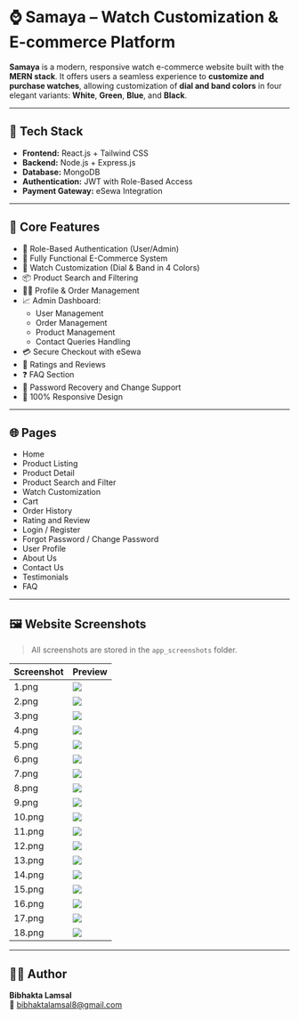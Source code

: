 # ⌚ Samaya – Watch Customization & E-commerce Platform

**Samaya** is a modern, responsive watch e-commerce website built with the **MERN stack**. It offers users a seamless experience to **customize and purchase watches**, allowing customization of **dial and band colors** in four elegant variants: **White**, **Green**, **Blue**, and **Black**.

---

## 🚀 Tech Stack

- **Frontend:** React.js + Tailwind CSS
- **Backend:** Node.js + Express.js
- **Database:** MongoDB
- **Authentication:** JWT with Role-Based Access
- **Payment Gateway:** eSewa Integration

---

## 🧩 Core Features

- 🔐 Role-Based Authentication (User/Admin)
- 🛒 Fully Functional E-Commerce System
- 🎨 Watch Customization (Dial & Band in 4 Colors)
- 📦 Product Search and Filtering
- 🧑‍💼 Profile & Order Management
- 📈 Admin Dashboard:
  - User Management
  - Order Management
  - Product Management
  - Contact Queries Handling
- 💳 Secure Checkout with eSewa
- 💬 Ratings and Reviews
- ❓ FAQ Section
- 🔁 Password Recovery and Change Support
- 📱 100% Responsive Design

---

## 🌐 Pages

- Home
- Product Listing
- Product Detail
- Product Search and Filter
- Watch Customization
- Cart
- Order History
- Rating and Review
- Login / Register
- Forgot Password / Change Password
- User Profile
- About Us
- Contact Us
- Testimonials
- FAQ

---

## 🖼 Website Screenshots

> All screenshots are stored in the `app_screenshots` folder.

| Screenshot | Preview |
|-----------|---------|
| 1.png     | ![](app_screenshots/1.png) |
| 2.png     | ![](app_screenshots/2.png) |
| 3.png     | ![](app_screenshots/3.png) |
| 4.png     | ![](app_screenshots/4.png) |
| 5.png     | ![](app_screenshots/5.png) |
| 6.png     | ![](app_screenshots/6.png) |
| 7.png     | ![](app_screenshots/7.png) |
| 8.png     | ![](app_screenshots/8.png) |
| 9.png     | ![](app_screenshots/9.png) |
| 10.png    | ![](app_screenshots/10.png) |
| 11.png    | ![](app_screenshots/11.png) |
| 12.png    | ![](app_screenshots/12.png) |
| 13.png    | ![](app_screenshots/13.png) |
| 14.png    | ![](app_screenshots/14.png) |
| 15.png    | ![](app_screenshots/15.png) |
| 16.png    | ![](app_screenshots/16.png) |
| 17.png    | ![](app_screenshots/17.png) |
| 18.png    | ![](app_screenshots/18.png) |

---

## 👨‍💻 Author

**Bibhakta Lamsal**  
📧 bibhaktalamsal8@gmail.com
